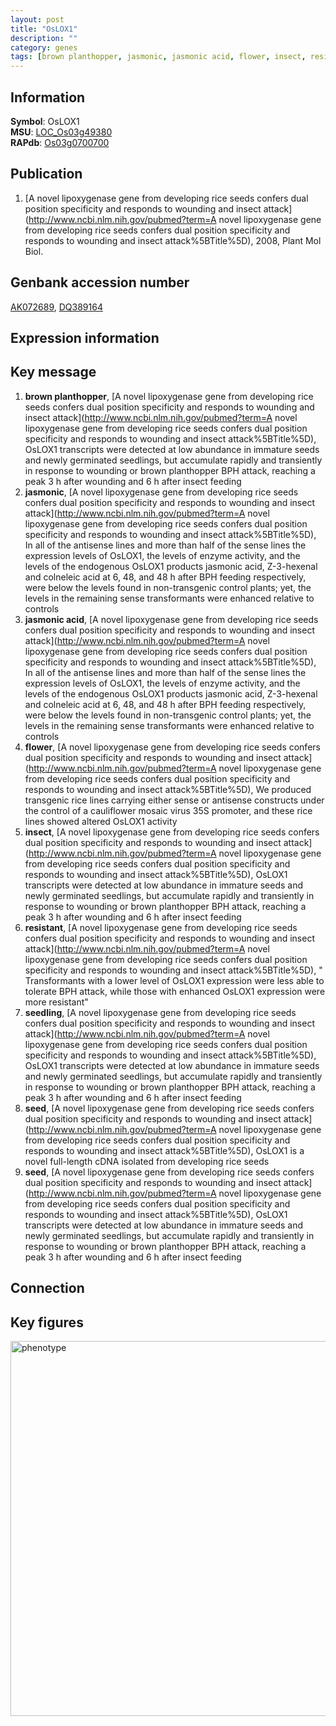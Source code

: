 ```yaml
---
layout: post
title: "OsLOX1"
description: ""
category: genes
tags: [brown planthopper, jasmonic, jasmonic acid, flower, insect, resistant, seedling, seed]
---
```


## Information
__Symbol__: OsLOX1  
__MSU__: [LOC_Os03g49380](http://rice.plantbiology.msu.edu/cgi-bin/ORF_infopage.cgi?orf=LOC_Os03g49380)  
__RAPdb__: [Os03g0700700](http://rapdb.dna.affrc.go.jp/viewer/gbrowse_details/irgsp1?name=Os03g0700700)  

## Publication
1. [A novel lipoxygenase gene from developing rice seeds confers dual position specificity and responds to wounding and insect attack](http://www.ncbi.nlm.nih.gov/pubmed?term=A novel lipoxygenase gene from developing rice seeds confers dual position specificity and responds to wounding and insect attack%5BTitle%5D), 2008, Plant Mol Biol.

## Genbank accession number
[AK072689](http://www.ncbi.nlm.nih.gov/nuccore/AK072689), [DQ389164](http://www.ncbi.nlm.nih.gov/nuccore/DQ389164)  

## Expression information

## Key message
1. __brown planthopper__, [A novel lipoxygenase gene from developing rice seeds confers dual position specificity and responds to wounding and insect attack](http://www.ncbi.nlm.nih.gov/pubmed?term=A novel lipoxygenase gene from developing rice seeds confers dual position specificity and responds to wounding and insect attack%5BTitle%5D),  OsLOX1 transcripts were detected at low abundance in immature seeds and newly germinated seedlings, but accumulate rapidly and transiently in response to wounding or brown planthopper BPH attack, reaching a peak 3 h after wounding and 6 h after insect feeding
2. __jasmonic__, [A novel lipoxygenase gene from developing rice seeds confers dual position specificity and responds to wounding and insect attack](http://www.ncbi.nlm.nih.gov/pubmed?term=A novel lipoxygenase gene from developing rice seeds confers dual position specificity and responds to wounding and insect attack%5BTitle%5D),  In all of the antisense lines and more than half of the sense lines the expression levels of OsLOX1, the levels of enzyme activity, and the levels of the endogenous OsLOX1 products jasmonic acid, Z-3-hexenal and colneleic acid at 6, 48, and 48 h after BPH feeding respectively, were below the levels found in non-transgenic control plants; yet, the levels in the remaining sense transformants were enhanced relative to controls
3. __jasmonic acid__, [A novel lipoxygenase gene from developing rice seeds confers dual position specificity and responds to wounding and insect attack](http://www.ncbi.nlm.nih.gov/pubmed?term=A novel lipoxygenase gene from developing rice seeds confers dual position specificity and responds to wounding and insect attack%5BTitle%5D),  In all of the antisense lines and more than half of the sense lines the expression levels of OsLOX1, the levels of enzyme activity, and the levels of the endogenous OsLOX1 products jasmonic acid, Z-3-hexenal and colneleic acid at 6, 48, and 48 h after BPH feeding respectively, were below the levels found in non-transgenic control plants; yet, the levels in the remaining sense transformants were enhanced relative to controls
4. __flower__, [A novel lipoxygenase gene from developing rice seeds confers dual position specificity and responds to wounding and insect attack](http://www.ncbi.nlm.nih.gov/pubmed?term=A novel lipoxygenase gene from developing rice seeds confers dual position specificity and responds to wounding and insect attack%5BTitle%5D),  We produced transgenic rice lines carrying either sense or antisense constructs under the control of a cauliflower mosaic virus 35S promoter, and these rice lines showed altered OsLOX1 activity
5. __insect__, [A novel lipoxygenase gene from developing rice seeds confers dual position specificity and responds to wounding and insect attack](http://www.ncbi.nlm.nih.gov/pubmed?term=A novel lipoxygenase gene from developing rice seeds confers dual position specificity and responds to wounding and insect attack%5BTitle%5D),  OsLOX1 transcripts were detected at low abundance in immature seeds and newly germinated seedlings, but accumulate rapidly and transiently in response to wounding or brown planthopper BPH attack, reaching a peak 3 h after wounding and 6 h after insect feeding
6. __resistant__, [A novel lipoxygenase gene from developing rice seeds confers dual position specificity and responds to wounding and insect attack](http://www.ncbi.nlm.nih.gov/pubmed?term=A novel lipoxygenase gene from developing rice seeds confers dual position specificity and responds to wounding and insect attack%5BTitle%5D), " Transformants with a lower level of OsLOX1 expression were less able to tolerate BPH attack, while those with enhanced OsLOX1 expression were more resistant"
7. __seedling__, [A novel lipoxygenase gene from developing rice seeds confers dual position specificity and responds to wounding and insect attack](http://www.ncbi.nlm.nih.gov/pubmed?term=A novel lipoxygenase gene from developing rice seeds confers dual position specificity and responds to wounding and insect attack%5BTitle%5D),  OsLOX1 transcripts were detected at low abundance in immature seeds and newly germinated seedlings, but accumulate rapidly and transiently in response to wounding or brown planthopper BPH attack, reaching a peak 3 h after wounding and 6 h after insect feeding
8. __seed__, [A novel lipoxygenase gene from developing rice seeds confers dual position specificity and responds to wounding and insect attack](http://www.ncbi.nlm.nih.gov/pubmed?term=A novel lipoxygenase gene from developing rice seeds confers dual position specificity and responds to wounding and insect attack%5BTitle%5D), OsLOX1 is a novel full-length cDNA isolated from developing rice seeds
9. __seed__, [A novel lipoxygenase gene from developing rice seeds confers dual position specificity and responds to wounding and insect attack](http://www.ncbi.nlm.nih.gov/pubmed?term=A novel lipoxygenase gene from developing rice seeds confers dual position specificity and responds to wounding and insect attack%5BTitle%5D),  OsLOX1 transcripts were detected at low abundance in immature seeds and newly germinated seedlings, but accumulate rapidly and transiently in response to wounding or brown planthopper BPH attack, reaching a peak 3 h after wounding and 6 h after insect feeding

## Connection

## Key figures
<img src="http://ricencode.github.io/images/OsLOX1.pheno.png" alt="phenotype"  style="width: 600px;"/>



